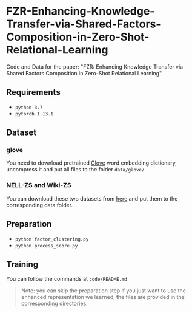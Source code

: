 # FZR-Enhancing-Knowledge-Transfer-via-Shared-Factors-Composition-in-Zero-Shot-Relational-Learning


Code and Data for the paper: "FZR: Enhancing Knowledge Transfer via Shared Factors Composition in Zero-Shot Relational Learning"

## Requirements
- ``python 3.7``
- ``pytorch 1.13.1``

## Dataset
### glove
You need to download pretrained [Glove](http://nlp.stanford.edu/data/glove.6B.zip) word embedding dictionary, uncompress it and put all files to the folder ``data/glove/``.

### NELL-ZS and Wiki-ZS
You can download these two datasets from [here](https://github.com/Panda0406/Zero-shot-knowledge-graph-relational-learning) and put them to the corresponding data folder.

## Preparation
- ``python factor_clustering.py``
- ``python process_score.py``

## Training
You can follow the commands at ``code/README.md``

> Note: you can skip the preparation step if you just want to use the enhanced representation we learned, the files are provided in the corresponding directories.
